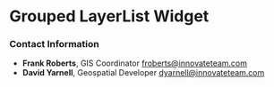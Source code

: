 # Grouped LayerList Widget




### Contact Information

* **Frank Roberts**, GIS Coordinator froberts@innovateteam.com
* **David Yarnell**, Geospatial Developer dyarnell@innovateteam.com
